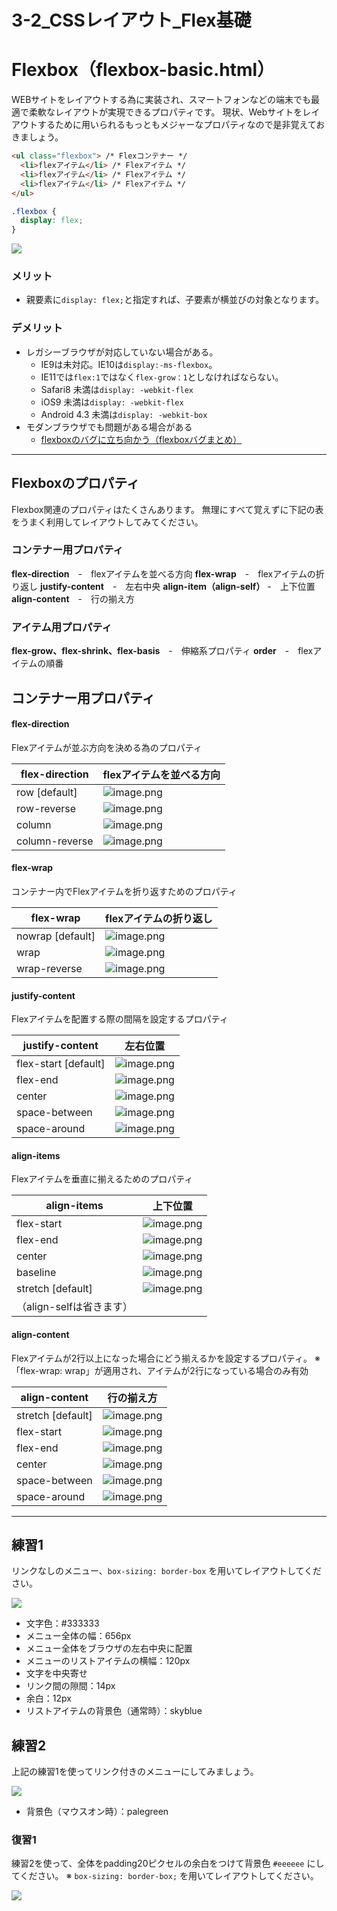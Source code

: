 # 3-2_CSSレイアウト_Flex基礎


# Flexbox（flexbox-basic.html）

WEBサイトをレイアウトする為に実装され、スマートフォンなどの端末でも最適で柔軟なレイアウトが実現できるプロパティです。
現状、Webサイトをレイアウトするために用いられるもっともメジャーなプロパティなので是非覚えておきましょう。


```html
<ul class="flexbox"> /* Flexコンテナー */
  <li>flexアイテム</li> /* Flexアイテム */
  <li>flexアイテム</li> /* Flexアイテム */
  <li>flexアイテム</li> /* Flexアイテム */
</ul>
```
```css
.flexbox {
  display: flex;
}
```


![](https://d2mxuefqeaa7sj.cloudfront.net/s_7DF33F8944F50DBBBCAFB844350AD0F55F2410F15DD00441E5D5AD6381F014B7_1522047628382_flex-container.png)




### メリット

- 親要素に`display: flex;`と指定すれば、子要素が横並びの対象となります。

### デメリット

- レガシーブラウザが対応していない場合がある。
    - IE9は未対応。IE10は`display:-ms-flexbox`。
    - IE11では`flex:1`ではなく`flex-grow：1`としなければならない。
    - Safari8 未満は`display: -webkit-flex`
    - iOS9 未満は`display: -webkit-flex`
    - Android 4.3 未満は`display: -webkit-box`
- モダンブラウザでも問題がある場合がある
    - [flexboxのバグに立ち向かう（flexboxバグまとめ）](https://qiita.com/hashrock/items/189db03021b0f565ae27)

---


## Flexboxのプロパティ

Flexbox関連のプロパティはたくさんあります。
無理にすべて覚えずに下記の表をうまく利用してレイアウトしてみてください。

### コンテナー用プロパティ

**flex-direction**　-　flexアイテムを並べる方向
**flex-wrap**　-　flexアイテムの折り返し
**justify-content**　-　左右中央
**align-item（align-self）** -　上下位置
**align-content**　-　行の揃え方

### アイテム用プロパティ

**flex-grow、flex-shrink、flex-basis**　-　伸縮系プロパティ
**order**　-　flexアイテムの順番



## **コンテナー用プロパティ**

#### flex-direction

Flexアイテムが並ぶ方向を決める為のプロパティ

| flex-direction | flexアイテムを並べる方向                                                                                            |
| -------------- | --------------------------------------------------------------------------------------------------------- |
| row [default]  | ![image.png](https://qiita-image-store.s3.amazonaws.com/0/74438/57e22cbd-7ba4-5121-553f-cd9161ffbc02.png) |
| row-reverse    | ![image.png](https://qiita-image-store.s3.amazonaws.com/0/74438/38ee241c-5cba-2bad-d74b-d1754ace5967.png) |
| column         | ![image.png](https://qiita-image-store.s3.amazonaws.com/0/74438/08a6608c-ac40-c4d0-8ca7-95967c73d03b.png) |
| column-reverse | ![image.png](https://qiita-image-store.s3.amazonaws.com/0/74438/8be9ed65-fe5f-d1df-c274-3435a7297005.png) |




#### flex-wrap

コンテナー内でFlexアイテムを折り返すためのプロパティ

| flex-wrap        | flexアイテムの折り返し                                                                                             |
| ---------------- | --------------------------------------------------------------------------------------------------------- |
| nowrap [default] | ![image.png](https://qiita-image-store.s3.amazonaws.com/0/74438/efbb089e-4f4c-7ed4-84cb-1e845fcbdc0c.png) |
| wrap             | ![image.png](https://qiita-image-store.s3.amazonaws.com/0/74438/42444a24-4fb3-0860-a712-2de2d30e7516.png) |
| wrap-reverse     | ![image.png](https://qiita-image-store.s3.amazonaws.com/0/74438/39990523-9290-9615-1b0a-fc641121e3bd.png) |




#### justify-content

Flexアイテムを配置する際の間隔を設定するプロパティ

| justify-content      | 左右位置                                                                                                      |
| -------------------- | --------------------------------------------------------------------------------------------------------- |
| flex-start [default] | ![image.png](https://qiita-image-store.s3.amazonaws.com/0/74438/851768c5-3c07-af75-35b5-e150cb122e6a.png) |
| flex-end             | ![image.png](https://qiita-image-store.s3.amazonaws.com/0/74438/164bd56c-8241-a28e-2c19-0d377f25be43.png) |
| center               | ![image.png](https://qiita-image-store.s3.amazonaws.com/0/74438/0b819396-e77e-b31c-8765-a03a6acff0de.png) |
| space-between        | ![image.png](https://qiita-image-store.s3.amazonaws.com/0/74438/c8d7c93a-7c63-61c2-e1d1-c83b6f378952.png) |
| space-around         | ![image.png](https://qiita-image-store.s3.amazonaws.com/0/74438/150b3a82-c944-3106-4a93-09a24c69a04e.png) |





#### align-items

Flexアイテムを垂直に揃えるためのプロパティ

| align-items       | 上下位置                                                                                                      |
| ----------------- | --------------------------------------------------------------------------------------------------------- |
| flex-start        | ![image.png](https://qiita-image-store.s3.amazonaws.com/0/74438/8c35a611-6b8b-cf05-c8c1-971dbe6cb2f7.png) |
| flex-end          | ![image.png](https://qiita-image-store.s3.amazonaws.com/0/74438/a2af6bfc-0974-15ce-9f1d-e8567ac786a8.png) |
| center            | ![image.png](https://qiita-image-store.s3.amazonaws.com/0/74438/c03b27cc-f3c0-513e-8625-85840e587e32.png) |
| baseline          | ![image.png](https://qiita-image-store.s3.amazonaws.com/0/74438/fa411e4f-a014-8705-ff32-70cb3a3249e2.png) |
| stretch [default] | ![image.png](https://qiita-image-store.s3.amazonaws.com/0/74438/fbcb370a-7c06-530f-fc21-0391c22dbb7f.png) |
| （align-selfは省きます） |                                                                                                           |




#### align-content

Flexアイテムが2行以上になった場合にどう揃えるかを設定するプロパティ。
※「flex-wrap: wrap」が適用され、アイテムが2行になっている場合のみ有効

| align-content     | 行の揃え方                                                                                                     |
| ----------------- | --------------------------------------------------------------------------------------------------------- |
| stretch [default] | ![image.png](https://qiita-image-store.s3.amazonaws.com/0/74438/cdbf6492-60b1-9309-daeb-2624f0808c4a.png) |
| flex-start        | ![image.png](https://qiita-image-store.s3.amazonaws.com/0/74438/27f73e91-b30b-ffda-35c5-a61a2b653733.png) |
| flex-end          | ![image.png](https://qiita-image-store.s3.amazonaws.com/0/74438/137a34db-cc47-c2f9-94c4-71c2bc6c77c9.png) |
| center            | ![image.png](https://qiita-image-store.s3.amazonaws.com/0/74438/f5b1c0ea-e968-852e-90b0-4f2d88c6011e.png) |
| space-between     | ![image.png](https://qiita-image-store.s3.amazonaws.com/0/74438/2ecc0e1c-1bc7-dbf7-604a-2f1b58e53f1b.png) |
| space-around      | ![image.png](https://qiita-image-store.s3.amazonaws.com/0/74438/80987366-33c6-5442-bd7d-5ff4d4394f6a.png) |




----------
## 練習1

リンクなしのメニュー、`box-sizing: border-box` を用いてレイアウトしてください。



![](https://paper-attachments.dropbox.com/s_CC1F790C680E94AE4D7E9778AAA44D521592E7AC2AC6A52752CCFB8ED2A216CE_1562407409523_+2019-07-06+19.03.20.png)


- 文字色：#333333
- メニュー全体の幅：656px
- メニュー全体をブラウザの左右中央に配置
- メニューのリストアイテムの横幅：120px
- 文字を中央寄せ
- リンク間の隙間：14px
- 余白：12px
- リストアイテムの背景色（通常時）：skyblue



## 練習2

上記の練習1を使ってリンク付きのメニューにしてみましょう。



![](https://paper-attachments.dropbox.com/s_CC1F790C680E94AE4D7E9778AAA44D521592E7AC2AC6A52752CCFB8ED2A216CE_1562407582022_+2019-07-06+19.06.12.png)





- 背景色（マウスオン時）：palegreen



### 復習1

練習2を使って、全体をpadding20ピクセルの余白をつけて背景色 `#eeeeee` にしてください。
※ `box-sizing: border-box;` を用いてレイアウトしてください。



![](https://paper-attachments.dropbox.com/s_CC1F790C680E94AE4D7E9778AAA44D521592E7AC2AC6A52752CCFB8ED2A216CE_1562407649118_+2019-07-06+19.07.18.png)


